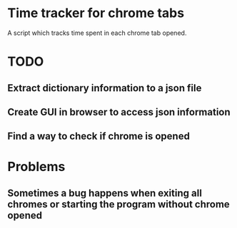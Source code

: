 # Time tracker for chrome tabs
A script which tracks time spent in each chrome tab opened.

# TODO
## Extract dictionary information to a json file
## Create GUI in browser to access json information
## Find a way to check if chrome is opened

# Problems
## Sometimes a bug happens when exiting all chromes or starting the program without chrome opened
